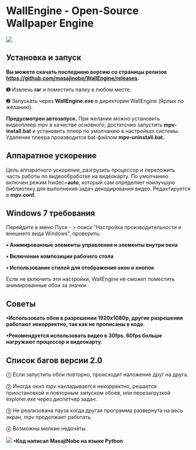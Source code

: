 WallEngine - Open-Source Wallpaper Engine
============================= 

![](https://user-images.githubusercontent.com/52446061/61069325-77132780-a425-11e9-9cac-3aeb00b9cc34.gif)


Установка и запуск 
----------- 
**Вы можете скачать последнюю версию со страницы релизов https://github.com/masajinobe/WallEngine/releases.**

➊ Извлечь **rar** и поместить папку в любом месте. 

➋ Запускать через **WallEngine.exe** в директории WallEngine (Ярлык по желанию). 

**Предусмотрен автозапуск.** При желании можно установить видеоплеер mpv в качестве основного, достаточно запустить **mpv-install.bat** и установить плеер по умолчанию в настройках системы. Удаление плеера производится bat-файлом **mpv-uninstall.bat.**


Аппаратное ускорение
----------- 
Цель аппаратного ускорения, разгрузить процессор и переложить часть работы по видеообработке на видеокарту. По умолчанию включен режим hwdec=**auto**, который сам определяет наилучшую библиотеку для выполнения задач декодирования видео. Редактируется в **mpv.conf.**


Windows 7 требования
----------- 
Перейдите в меню Пуск - > поиск "Настройка производительности и внешнего вида Windows",
проверить:

**▪ Анимированные элементы управления и элементы внутри окна**

**▪ Включение композиции рабочего стола**

**▪ Использование стилей для отображения окон и кнопок**

Если не включить эти настройки, WallEngine не сможет поместить анимированные обои за значки.


Советы 
-----------
**•Использовать обои в разрешении 1920x1080p, 
другие разрешения работают некорректно, так как не прописаны в коде.**

**•Рекомендуется использовать видео в 30fps. 60fps больше нагружают процессор и видеокарту.**


Список багов версии 2.0 
----------- 
⓵ Если запустить обои повторно, происходит наложение друг на друга. 

⓶ Иногда окно mpv накладывается некорректно, решается приостановкой и
повторным запуском обоев, или перезагрузкой explorer.exe через диспетчер задач. 

⓷ Не реализована пауза когда другая программа развернута на весь экран, 
mpv продолжает работать. 

⓸ Возможны мелкие недочёты. 

![](https://upload.wikimedia.org/wikipedia/commons/thumb/c/c3/Python-logo-notext.svg/120px-Python-logo-notext.svg.png)
**•Код написал MasajiNobe на языке Python**